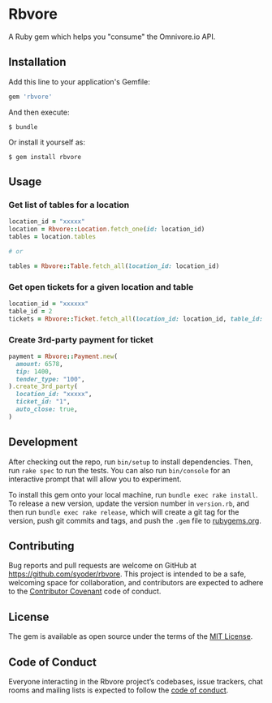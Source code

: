 # Rbvore

A Ruby gem which helps you "consume" the Omnivore.io API.

## Installation

Add this line to your application's Gemfile:

```ruby
gem 'rbvore'
```

And then execute:

    $ bundle

Or install it yourself as:

    $ gem install rbvore

## Usage

### Get list of tables for a location

```rb
location_id = "xxxxx"
location = Rbvore::Location.fetch_one(id: location_id)
tables = location.tables

# or

tables = Rbvore::Table.fetch_all(location_id: location_id)
```

### Get open tickets for a given location and table
```rb
location_id = "xxxxxx"
table_id = 2
tickets = Rbvore::Ticket.fetch_all(location_id: location_id, table_id: 2, open: true)
```

### Create 3rd-party payment for ticket
```rb
payment = Rbvore::Payment.new(
  amount: 6578,
  tip: 1400,
  tender_type: "100",
).create_3rd_party(
  location_id: "xxxxx",
  ticket_id: "1",
  auto_close: true,
)
```

## Development

After checking out the repo, run `bin/setup` to install dependencies. Then, run `rake spec` to run the tests. You can also run `bin/console` for an interactive prompt that will allow you to experiment.

To install this gem onto your local machine, run `bundle exec rake install`. To release a new version, update the version number in `version.rb`, and then run `bundle exec rake release`, which will create a git tag for the version, push git commits and tags, and push the `.gem` file to [rubygems.org](https://rubygems.org).

## Contributing

Bug reports and pull requests are welcome on GitHub at https://github.com/syoder/rbvore. This project is intended to be a safe, welcoming space for collaboration, and contributors are expected to adhere to the [Contributor Covenant](http://contributor-covenant.org) code of conduct.

## License

The gem is available as open source under the terms of the [MIT License](https://opensource.org/licenses/MIT).

## Code of Conduct

Everyone interacting in the Rbvore project’s codebases, issue trackers, chat rooms and mailing lists is expected to follow the [code of conduct](https://github.com/syoder/rbvore/blob/master/CODE_OF_CONDUCT.md).
